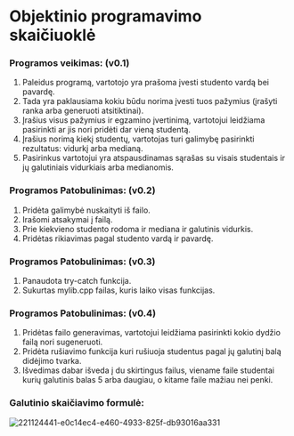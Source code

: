 # Objektinio programavimo skaičiuoklė
### **Programos veikimas: (v0.1)**

1. Paleidus programą, vartotojo yra prašoma įvesti studento vardą bei pavardę.
2. Tada yra paklausiama kokiu būdu norima įvesti tuos pažymius (įrašyti ranka arba generuoti atsitiktinai).
3. Įrašius visus pažymius ir egzamino įvertinimą, vartotojui leidžiama pasirinkti ar jis nori pridėti dar vieną studentą.
4. Įrašius norimą kiekį studentų, vartotojas turi galimybę pasirinkti rezultatus: vidurkį arba medianą.
5. Pasirinkus vartotojui yra atspausdinamas sąrašas su visais studentais ir jų  galutiniais vidurkiais arba medianomis.

### **Programos Patobulinimas: (v0.2)**
1. Pridėta galimybė nuskaityti iš failo.
2. Irašomi atsakymai į failą.
3. Prie kiekvieno studento rodoma ir mediana ir galutinis vidurkis.
4. Pridėtas rikiavimas pagal studento vardą ir pavardę.

### **Programos Patobulinimas: (v0.3)**
1. Panaudota try-catch funkcija.
2. Sukurtas mylib.cpp failas, kuris laiko visas funkcijas.

### **Programos Patobulinimas: (v0.4)**
1. Pridėtas failo generavimas, vartotojui leidžiama pasirinkti kokio dydžio failą nori sugeneruoti.
2. Pridėta rušiavimo funkcija kuri rušiuoja studentus pagal jų galutinį balą didėjimo tvarka.
3. Išvedimas dabar išveda į du skirtingus failus, viename faile studentai kurių galutinis balas 5 arba daugiau, o kitame faile mažiau nei penki.

### **Galutinio skaičiavimo formulė:**
![221124441-e0c14ec4-e460-4933-825f-db93016aa331](https://user-images.githubusercontent.com/114932724/221128880-71e33630-0287-4343-875e-f2d45e2759e7.png)
